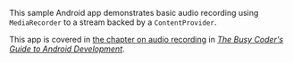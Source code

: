 This sample Android app demonstrates
basic audio recording using `MediaRecorder` to a stream backed by a `ContentProvider`.

This app is covered in 
[the chapter on audio recording](https://commonsware.com/Android/previews/audio-recording)
in [*The Busy Coder's Guide to Android Development*](https://commonsware.com/Android/).

